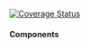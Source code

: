 [![Coverage Status](https://coveralls.io/repos/github/settheset/components/badge.svg)](https://coveralls.io/github/settheset/components)

#### Components
